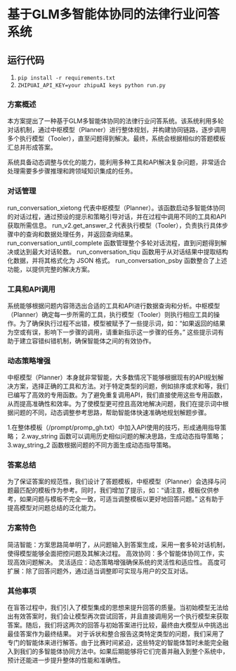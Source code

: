 # 基于GLM多智能体协同的法律行业问答系统

## 运行代码

1. `pip install -r requirements.txt `
2. `ZHIPUAI_API_KEY=your zhipuAI keys python run.py`

### 方案概述

本方案提出了一种基于GLM多智能体协同的法律行业问答系统。该系统利用多轮对话机制，通过中枢模型（Planner）进行整体规划，并构建协同链路，逐步调用多个执行模型（Tooler），直至问题得到解决。最终，系统会根据相似的答题模板汇总并形成答案。

系统具备动态调整与优化的能力，能利用多种工具和API解决复杂问题，非常适合处理需要多步骤推理和跨领域知识集成的任务。

### 对话管理

run_conversation_xietong 代表中枢模型（Planner）。该函数启动多智能体协同的对话过程，通过预设的提示和策略引导对话，并在过程中调用不同的工具和API获取所需信息。
run_v2.get_answer_2 代表执行模型（Tooler），负责执行具体步骤中的查询和数据处理任务，并返回查询结果。
run_conversation_until_complete 函数管理整个多轮对话流程，直到问题得到解决或达到最大对话轮数。
run_conversation_tiqu 函数用于从对话结果中提取结构化数据，并将其格式化为 JSON 格式。
run_conversation_psby 函数整合了上述功能，以提供完整的解决方案。


### 工具和API调用

系统能够根据问题内容筛选出合适的工具和API进行数据查询和分析。中枢模型（Planner）确定每一步所需的工具，执行模型（Tooler）则执行相应工具的操作。为了确保执行过程不出错，模型被赋予了一些提示词，如：“如果返回的结果为空或有误，影响下一步骤的调用，请重新指示这一步骤的任务。” 这些提示词有助于建立容错纠错机制，确保智能体之间的有效协作。

### 动态策略增强

中枢模型（Planner）本身就非常智能，大多数情况下能够根据现有的API规划解决方案，选择正确的工具和方法。对于特定类型的问题，例如排序或求和等，我们已编写了高效的专用函数。为了避免重复调用API，我们直接使用这些专用函数，从而提高准确性和效率。为了使模型更可控且高效地解决问题，我们在提示词中根据问题的不同，动态调整参考思路，帮助智能体快速准确地规划解题步骤。

1.在整体模板（/prompt/promp_gh.txt）中加入API使用的技巧，形成通用指导策略；
2.way_string 函数可以调用历史相似问题的解决思路，生成动态指导策略；
3.way_string_2 函数根据问题的不同方面生成动态指导策略。

### 答案总结

为了保证答案的规范性，我们设计了答题模板，中枢模型（Planner）会选择与问题最匹配的模板作为参考。同时，我们增加了提示，如：“请注意，模板仅供参考，如果问题与模板不完全一致，可适当调整模板以更好地回答问题。” 这有助于提高模型对问题总结的泛化能力。

### 方案特色

简洁智能：方案思路简单明了，从问题输入到答案生成，采用一套多轮对话机制，使得模型能够全面把控问题及其解决过程。
高效协同：多个智能体协同工作，实现高效问题解决。
灵活适应：动态策略增强确保系统的灵活性和适应性。
高度可扩展：除了回答问题外，通过适当调整即可实现与用户的交互对话。

### 其他事项
在盲答过程中，我们引入了模型集成的思想来提升回答的质量。当初始模型无法给出有效答案时，我们会让模型再次尝试回答，并且直接调用另一个执行模型来获取答案。随后，我们将这两次的回答与初始答案进行比较，最终由大模型从中挑选出最佳答案作为最终结果。
对于诉状和整合报告这类特定类型的问题，我们采用了专门的智能体来进行解答。由于比赛时间紧迫，这些特定的智能体暂时未能完全融入到我们的多智能体协同方法中。如果后期能够将它们完善并融入到整个系统中，预计还能进一步提升整体的性能和准确性。
